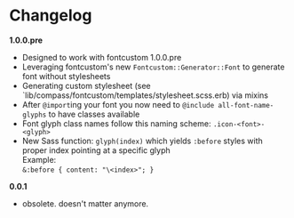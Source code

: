 # Changelog

**1.0.0.pre**

 - Designed to work with fontcustom 1.0.0.pre
 - Leveraging fontcustom's new `Fontcustom::Generator::Font` to generate font without stylesheets
 - Generating custom stylesheet (see `lib/compass/fontcustom/templates/stylesheet.scss.erb) via mixins
 - After `@import`ing your font you now need to `@include all-font-name-glyphs` to have classes available
 - Font glyph class names follow this naming scheme: `.icon-<font>-<glyph>`
 - New Sass function: `glyph(index)` which yields `:before` styles with proper index pointing at a specific glyph  
   Example:  
   `&:before { content: "\<index>"; }`

**0.0.1**

 - obsolete. doesn't matter anymore.

